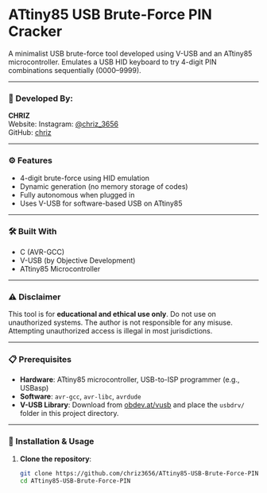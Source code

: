 # ATtiny85 USB Brute-Force PIN Cracker

A minimalist USB brute-force tool developed using V-USB and an ATtiny85 microcontroller. Emulates a USB HID keyboard to try 4-digit PIN combinations sequentially (0000–9999).

---

### 🔧 Developed By:
**CHRIZ**  
Website:
Instagram: [@chriz_3656](https://instagram.com/chriz_3656)  
GitHub: [chriz](https://github.com/chrizmonsaji.github.io)

---

### ⚙️ Features
- 4-digit brute-force using HID emulation
- Dynamic generation (no memory storage of codes)
- Fully autonomous when plugged in
- Uses V-USB for software-based USB on ATtiny85

---

### 🛠️ Built With
- C (AVR-GCC)
- V-USB (by Objective Development)
- ATtiny85 Microcontroller

---

### ⚠️ Disclaimer
This tool is for **educational and ethical use only**. Do not use on unauthorized systems. The author is not responsible for any misuse. Attempting unauthorized access is illegal in most jurisdictions.

---

### 📋 Prerequisites

- **Hardware**: ATtiny85 microcontroller, USB-to-ISP programmer (e.g., USBasp)
- **Software**: `avr-gcc`, `avr-libc`, `avrdude`
- **V-USB Library**: Download from [obdev.at/vusb](https://www.obdev.at/products/vusb/download.html) and place the `usbdrv/` folder in this project directory.

---

### 🚀 Installation & Usage

1. **Clone the repository**:
   ```bash
   git clone https://github.com/chriz3656/ATtiny85-USB-Brute-Force-PIN.git
   cd ATtiny85-USB-Brute-Force-PIN
